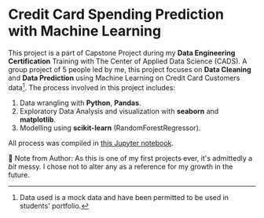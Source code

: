 # Credit Card Spending Prediction with Machine Learning

This project is a part of Capstone Project during my **Data Engineering Certification** Training with The Center of Applied Data Science (CADS).
A group project of 5 people led by me, this project focuses on **Data Cleaning** and **Data Prediction** using Machine Learning on Credit Card Customers data[^1]. 
The process involved in this project includes: 

1. Data wrangling with **Python**, **Pandas**.
2. Exploratory Data Analysis and visualization with **seaborn** and **matplotlib**.
3. Modelling using **scikit-learn** (RandomForestRegressor).

All process was compiled in [this Jupyter notebook](https://github.com/FatehaRozy/credit-card-prediction/blob/main/Credit%20Card%20Spend%20prediction%20_%20Key%20Drivers%20SC.ipynb).

[^1]: Data used is a mock data and have been permitted to be used in students' portfolio.

📌 Note from Author: As this is one of my first projects ever, it's admittedly a *bit* messy. I chose not to alter any as a reference for my growth in the future.
